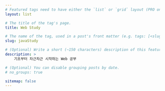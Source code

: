 ```yaml
---
# Featured tags need to have either the `list` or `grid` layout (PRO only).
layout: list

# The title of the tag's page.
title: Web Study

# The name of the tag, used in a post's front matter (e.g. tags: [<slug>]).
slug: javaStudy

# (Optional) Write a short (~150 characters) description of this featured tag.
description: >
    기초부터 차근차근 시작하는 Web 공부

# (Optional) You can disable grouping posts by date.
# no_groups: true

sitemap: false
---
```

